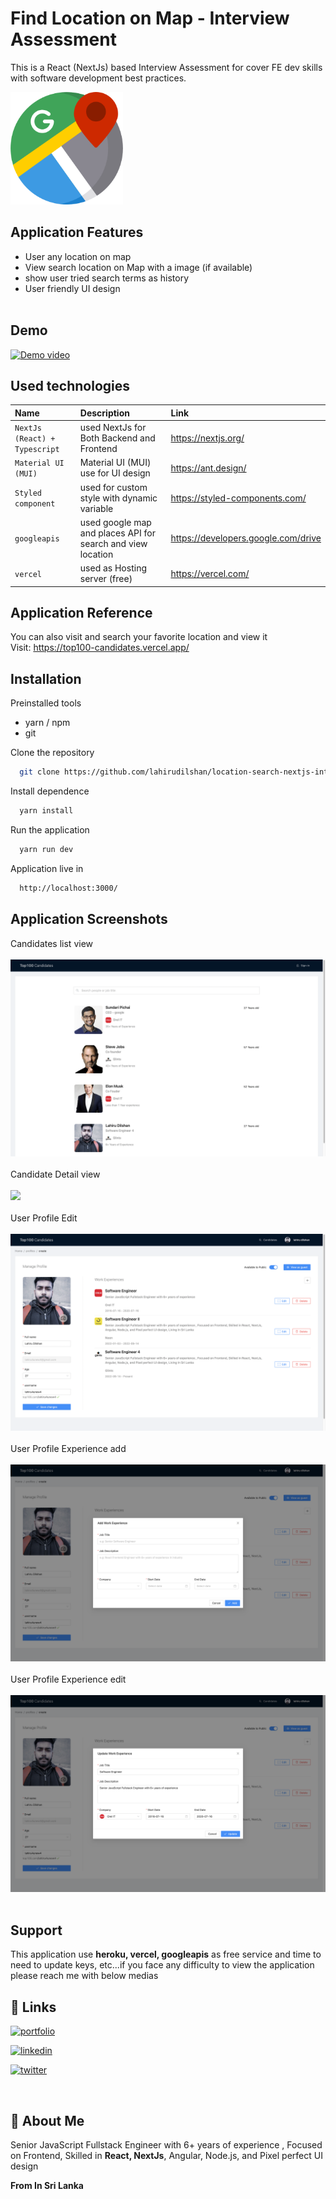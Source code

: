 # Find Location on Map - Interview Assessment

This is a React (NextJs) based Interview Assessment for cover FE dev skills with software development best practices.

<img src="https://github.com/lahirudilshan/location-search-nextjs-interview-assessment/blob/master/public/logo.png" width="180">

## Application Features

- User any location on map
- View search location on Map with a image (if available)
- show user tried search terms as history
- User friendly UI design
  <br/>
  <br/>

## Demo

[![Demo video](https://img.youtube.com/vi/5mtHDvlw3is/0.jpg)](https://www.youtube.com/watch?v=5mtHDvlw3is)

## Used technologies

| Name                          | Description                                                 | Link                                |
| :---------------------------- | :---------------------------------------------------------- | :---------------------------------- |
| `NextJs (React) + Typescript` | used NextJs for Both Backend and Frontend                   | https://nextjs.org/                 |
| `Material UI (MUI)`           | Material UI (MUI) use for UI design                         | https://ant.design/                 |
| `Styled component`            | used for custom style with dynamic variable                 | https://styled-components.com/      |
| `googleapis`                  | used google map and places API for search and view location | https://developers.google.com/drive |
| `vercel`                      | used as Hosting server (free)                               | https://vercel.com/                 |

## Application Reference

You can also visit and search your favorite location and view it \
Visit: https://top100-candidates.vercel.app/

## Installation

Preinstalled tools

- yarn / npm
- git

Clone the repository

```bash
  git clone https://github.com/lahirudilshan/location-search-nextjs-interview-assessment.git
```

Install dependence

```bash
  yarn install
```

Run the application

```bash
  yarn run dev
```

Application live in

```bash
  http://localhost:3000/
```

## Application Screenshots

Candidates list view
<br/>
<br/>
<img src="https://github.com/lahirudilshan/candidate-profile-manager-interview-assessment/blob/master/public/screenshots/list.png">
<br/>
<br/>
Candidate Detail view
<br/>
<br/>
<img src="https://github.com/lahirudilshan/candidate-profile-manager-interview-assessment/blob/master/public/screenshots/detail-view.png">
<br/>
<br/>
User Profile Edit
<br/>
<br/>
<img src="https://github.com/lahirudilshan/candidate-profile-manager-interview-assessment/blob/master/public/screenshots/profile-edit.png">
<br/>
<br/>
User Profile Experience add
<br/>
<br/>
<img src="https://github.com/lahirudilshan/candidate-profile-manager-interview-assessment/blob/master/public/screenshots/experience-add.png">
<br/>
<br/>
User Profile Experience edit
<br/>
<br/>
<img src="https://github.com/lahirudilshan/candidate-profile-manager-interview-assessment/blob/master/public/screenshots/experience-edit.png">
<br/>
<br/>

## Support

This application use **heroku, vercel, googleapis** as free service and time to need to update keys, etc...if you face any difficulty to view the application please reach me with below medias
<br/>

## 🔗 Links

[![portfolio](https://img.shields.io/badge/my_portfolio-000?style=for-the-badge&logo=ko-fi&logoColor=white)](https://lahirudilshan.github.io/)

[![linkedin](https://img.shields.io/badge/linkedin-0A66C2?style=for-the-badge&logo=linkedin&logoColor=white)](https://lk.linkedin.com/in/lahiru-dilshan-408ab3108)

[![twitter](https://img.shields.io/badge/gmail-c0392b?style=for-the-badge&logo=gmail&logoColor=white)](mailto:lahiru4unew4@gmail.com)

<br/>

## 🚀 About Me

Senior JavaScript Fullstack Engineer with 6+ years of experience , Focused on Frontend, Skilled in **React, NextJs**, Angular, Node.js, and Pixel perfect UI design

**From In Sri Lanka**
